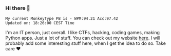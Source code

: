 ### Hi there 👋
<!-- PB START -->
```
My current MonkeyType PB is - WPM:94.21 Acc:97.42
Updated on: 18:26:00 CEST Time
```
<!-- PB END -->
I'm an IT person, just overall. I like CTFs, hacking, coding games, making Python apps. Just a lot of stuff.
You can check out my website [here](https://skill3472.github.io/).
I will probably add some interesting stuff here, when I get the idea to do so. Take care ❤️
